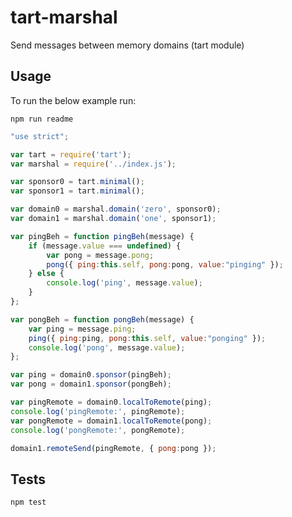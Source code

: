 tart-marshal
============

Send messages between memory domains (tart module)

## Usage

To run the below example run:

    npm run readme

```javascript
"use strict";

var tart = require('tart');
var marshal = require('../index.js');

var sponsor0 = tart.minimal();
var sponsor1 = tart.minimal();

var domain0 = marshal.domain('zero', sponsor0);
var domain1 = marshal.domain('one', sponsor1);

var pingBeh = function pingBeh(message) {
    if (message.value === undefined) {
        var pong = message.pong;
        pong({ ping:this.self, pong:pong, value:"pinging" });
    } else {
        console.log('ping', message.value);
    }
};

var pongBeh = function pongBeh(message) {
    var ping = message.ping;
    ping({ ping:ping, pong:this.self, value:"ponging" });
    console.log('pong', message.value);
};

var ping = domain0.sponsor(pingBeh);
var pong = domain1.sponsor(pongBeh);

var pingRemote = domain0.localToRemote(ping);
console.log('pingRemote:', pingRemote);
var pongRemote = domain1.localToRemote(pong);
console.log('pongRemote:', pongRemote);

domain1.remoteSend(pingRemote, { pong:pong });

```

## Tests

    npm test